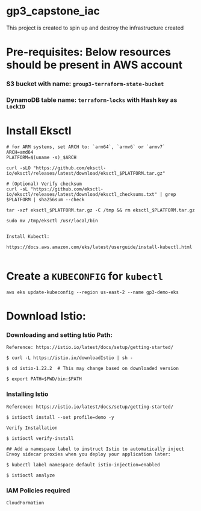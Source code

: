 # gp3_capstone_iac
This project is created to spin up and destroy the infrastructure created 


# Pre-requisites: Below resources should be present in AWS account
### S3 bucket with name: ```group3-terraform-state-bucket```
### DynamoDB table name: ```terraform-locks``` with Hash key as ```LockID```


# Install Eksctl

```
# for ARM systems, set ARCH to: `arm64`, `armv6` or `armv7`
ARCH=amd64
PLATFORM=$(uname -s)_$ARCH

curl -sLO "https://github.com/eksctl-io/eksctl/releases/latest/download/eksctl_$PLATFORM.tar.gz"

# (Optional) Verify checksum
curl -sL "https://github.com/eksctl-io/eksctl/releases/latest/download/eksctl_checksums.txt" | grep $PLATFORM | sha256sum --check

tar -xzf eksctl_$PLATFORM.tar.gz -C /tmp && rm eksctl_$PLATFORM.tar.gz

sudo mv /tmp/eksctl /usr/local/bin


Install Kubectl:

https://docs.aws.amazon.com/eks/latest/userguide/install-kubectl.html


```

# Create a ```KUBECONFIG``` for ```kubectl```

```aws eks update-kubeconfig --region us-east-2 --name gp3-demo-eks```


# Download Istio:

### Downloading and setting Istio Path:
```
Reference: https://istio.io/latest/docs/setup/getting-started/

$ curl -L https://istio.io/downloadIstio | sh -

$ cd istio-1.22.2  # This may change based on downloaded version

$ export PATH=$PWD/bin:$PATH

```

### Installing Istio

```
Reference: https://istio.io/latest/docs/setup/getting-started/

$ istioctl install --set profile=demo -y

Verify Installation

$ istioctl verify-install

## Add a namespace label to instruct Istio to automatically inject Envoy sidecar proxies when you deploy your application later:

$ kubectl label namespace default istio-injection=enabled

$ istioctl analyze

```

### IAM Policies required

```
CloudFormation

```